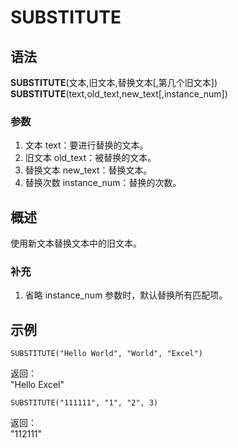 # SUBSTITUTE

## 语法

**SUBSTITUTE**(文本,旧文本,替换文本[,第几个旧文本])  
**SUBSTITUTE**(text,old_text,new_text[,instance_num])

### 参数

1. 文本 text：要进行替换的文本。
2. 旧文本 old_text：被替换的文本。
3. 替换文本 new_text：替换文本。
4. 替换次数 instance_num：替换的次数。

## 概述

使用新文本替换文本中的旧文本。

### 补充

1. 省略 instance_num 参数时，默认替换所有匹配项。

## 示例

```excel
SUBSTITUTE("Hello World", "World", "Excel")
```

返回：  
"Hello Excel"

```excel
SUBSTITUTE("111111", "1", "2", 3)
```

返回：  
"112111"
